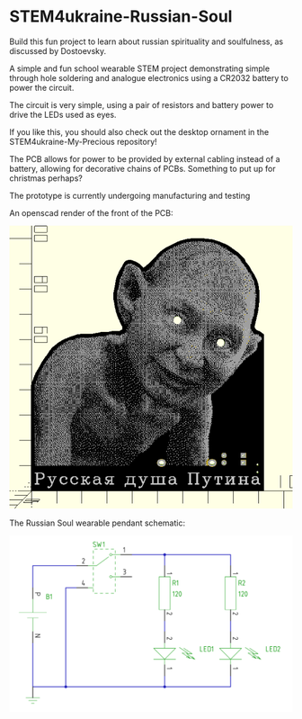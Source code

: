 # STEM4ukraine-Russian-Soul

Build this fun project to learn about russian spirituality and soulfulness, as discussed by Dostoevsky.

A simple and fun school wearable STEM project demonstrating simple through hole soldering and analogue electronics using a CR2032 battery to power the circuit.

The circuit is very simple, using a pair of resistors and battery power to drive the LEDs used as eyes.

If you like this, you should also check out the desktop ornament in the STEM4ukraine-My-Precious repository!

The PCB allows for power to be provided by external cabling instead of a battery, allowing for decorative chains of PCBs. Something to put up for christmas perhaps?

The prototype is currently undergoing manufacturing and testing

An openscad render of the front of the PCB:

![prototype front](images/STEM4ukraine-Russian-Soul-Pendant-v1-openscad.png)

The Russian Soul wearable pendant schematic:

![prototype front](hardware/STEM4ukraine-Russian-Soul-Pendant-v1.svg)
